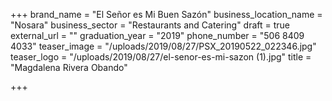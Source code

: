 +++
brand_name = "El Señor es Mi Buen Sazón"
business_location_name = "Nosara"
business_sector = "Restaurants and Catering"
draft = true
external_url = ""
graduation_year = "2019"
phone_number = "506 8409 4033"
teaser_image = "/uploads/2019/08/27/PSX_20190522_022346.jpg"
teaser_logo = "/uploads/2019/08/27/el-senor-es-mi-sazon (1).jpg"
title = "Magdalena Rivera Obando"

+++
